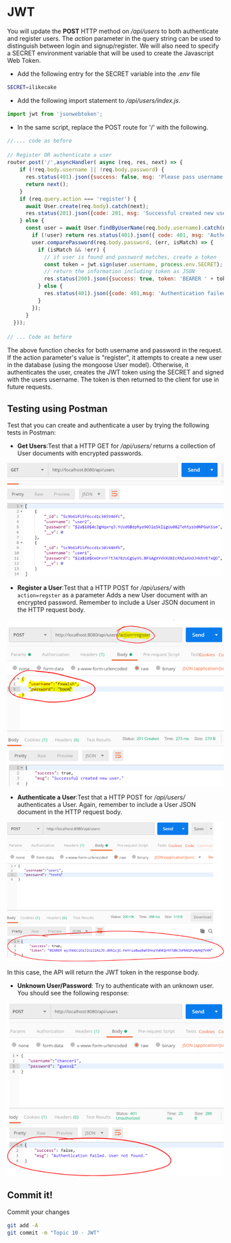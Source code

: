 # JWT

You will update the **POST** HTTP method on */api/users* to both authenticate and register users. The *action* parameter in the query string can be used to distinguish between login and signup/register. We will also need to specify a SECRET environment variable that will be used to create the Javascript Web Token.

+ Add the following entry for the SECRET variable into the *.env* file

~~~bash
SECRET=ilikecake
~~~

+ Add the following import statement to */api/users/index.js*.

~~~javascript
import jwt from 'jsonwebtoken';
~~~

+ In the same script, replace the POST route for '/' with the following.

~~~javascript
//.... code as before

// Register OR authenticate a user
router.post('/',asyncHandler( async (req, res, next) => {
    if (!req.body.username || !req.body.password) {
      res.status(401).json({success: false, msg: 'Please pass username and password.'});
      return next();
    }
    if (req.query.action === 'register') {
      await User.create(req.body).catch(next);
      res.status(201).json({code: 201, msg: 'Successful created new user.'     });
    } else {
      const user = await User.findByUserName(req.body.username).catch(next);
        if (!user) return res.status(401).json({ code: 401, msg: 'Authentication failed. User not found.' });
        user.comparePassword(req.body.password, (err, isMatch) => {
          if (isMatch && !err) {
            // if user is found and password matches, create a token
            const token = jwt.sign(user.username, process.env.SECRET);
            // return the information including token as JSON
            res.status(200).json({success: true, token: 'BEARER ' + token});
          } else {
            res.status(401).json({code: 401,msg: 'Authentication failed. Wrong password.'});
          }
        });
      }
  }));

// ... Code as before
~~~

The above function checks for both username and password in the request. If the action parameter's value is "register", it attempts to create a new user in the database (using the mongoose User model). Otherwise, it authenticates the user, creates the JWT token using the SECRET and signed with the users username.
The token is then returned to the client for use in future requests.

## Testing using Postman

Test that you can create and authenticate a user by trying the following tests in Postman:

+ **Get Users**:Test that a HTTP GET for */api/users/* returns a collection of User documents with encrypted passwords.

![Get Users](./img/user1.png)

+ **Register a User**:Test that a HTTP POST for */api/users/* with ``action=regster`` as a parameter Adds a new User document with an encrypted password. Remember to include a User JSON document in the HTTP request body.

![Register a New User](./img/user2.png)

+ **Authenticate a User**:Test that a HTTP POST for */api/users/* authenticates a User. Again, remember to include a User JSON document in the HTTP request body.

![Authenticate a New User](./img/user3.png)

In this case, the API will return the JWT token in the response body.

+ **Unknown User/Password**: Try to authenticate with an unknown user. You should see the following response:

![Unknown User](./img/user4.png)

## Commit it!
Commit your changes
~~~bash
git add -A
git commit -m "Topic 10 - JWT"
~~~

